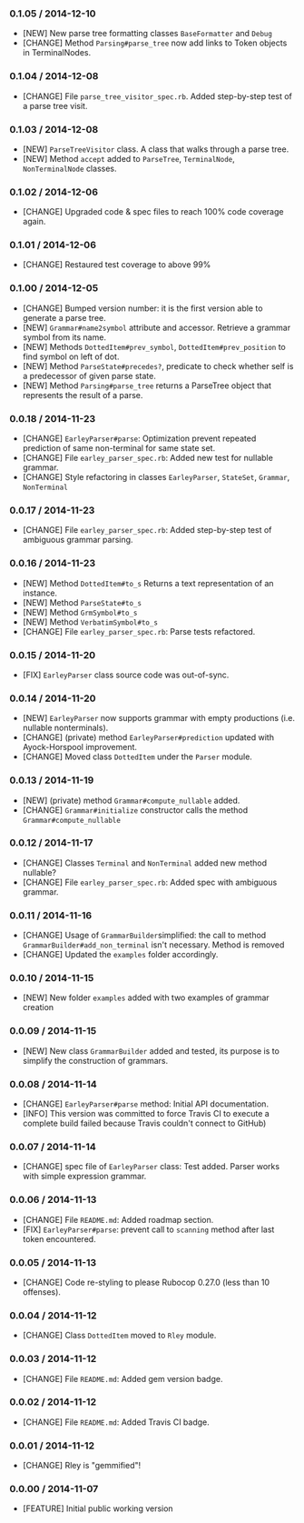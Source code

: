 ### 0.1.05 / 2014-12-10
* [NEW] New parse tree formatting classes `BaseFormatter` and `Debug`
* [CHANGE] Method `Parsing#parse_tree` now add links to Token objects in TerminalNodes.

### 0.1.04 / 2014-12-08
* [CHANGE] File `parse_tree_visitor_spec.rb`. Added step-by-step test of a parse tree visit.


### 0.1.03 / 2014-12-08
* [NEW] `ParseTreeVisitor` class. A class that walks through a parse tree.
* [NEW] Method `accept` added to `ParseTree`, `TerminalNode`, `NonTerminalNode` classes.

### 0.1.02 / 2014-12-06
* [CHANGE] Upgraded code & spec files to reach 100% code coverage again.


### 0.1.01 / 2014-12-06
* [CHANGE] Restaured test coverage to above 99%

### 0.1.00 / 2014-12-05
* [CHANGE] Bumped version number: it is the first version able to generate a parse tree.
* [NEW] `Grammar#name2symbol` attribute and accessor. Retrieve a grammar symbol from its name.
* [NEW] Methods `DottedItem#prev_symbol`, `DottedItem#prev_position` to find symbol on left of dot.
* [NEW] Method `ParseState#precedes?`, predicate to check whether self is a predecessor of given parse state.
* [NEW] Method `Parsing#parse_tree` returns a ParseTree object that represents the result of a parse.


### 0.0.18 / 2014-11-23
* [CHANGE] `EarleyParser#parse`: Optimization prevent repeated prediction of same non-terminal for same state set.
* [CHANGE] File `earley_parser_spec.rb`: Added new test for nullable grammar.
* [CHANGE] Style refactoring in classes `EarleyParser`, `StateSet`, `Grammar`, `NonTerminal`

### 0.0.17 / 2014-11-23
* [CHANGE] File `earley_parser_spec.rb`: Added step-by-step test of ambiguous grammar parsing.

### 0.0.16 / 2014-11-23
* [NEW]  Method `DottedItem#to_s` Returns a text representation of an instance.
* [NEW]  Method `ParseState#to_s`
* [NEW]  Method `GrmSymbol#to_s`
* [NEW]  Method `VerbatimSymbol#to_s`
* [CHANGE] File `earley_parser_spec.rb`: Parse tests refactored.


### 0.0.15 / 2014-11-20
* [FIX]  `EarleyParser` class source code was out-of-sync.

### 0.0.14 / 2014-11-20
* [NEW]  `EarleyParser` now supports grammar with empty productions (i.e. nullable nonterminals).
* [CHANGE]  (private) method `EarleyParser#prediction` updated with Ayock-Horspool improvement.
* [CHANGE]  Moved class `DottedItem` under the `Parser` module.

### 0.0.13 / 2014-11-19
* [NEW]  (private) method `Grammar#compute_nullable` added.
* [CHANGE] `Grammar#initialize` constructor calls the method `Grammar#compute_nullable`


### 0.0.12 / 2014-11-17
* [CHANGE]  Classes `Terminal` and `NonTerminal` added new method nullable?
* [CHANGE] File `earley_parser_spec.rb`: Added spec with ambiguous grammar.


### 0.0.11 / 2014-11-16
* [CHANGE]  Usage of `GrammarBuilder`simplified: the call to method `GrammarBuilder#add_non_terminal` isn't necessary. Method is removed 
* [CHANGE] Updated the `examples` folder accordingly.

### 0.0.10 / 2014-11-15
* [NEW]  New folder `examples` added with two examples of grammar creation 

### 0.0.09 / 2014-11-15
* [NEW]  New class `GrammarBuilder` added and tested, its purpose is 
to simplify the construction of grammars.

### 0.0.08 / 2014-11-14
* [CHANGE]  `EarleyParser#parse` method: Initial API documentation.
* [INFO] This version was committed to force Travis CI to execute a complete build 
failed because Travis couldn't connect to GitHub)

### 0.0.07 / 2014-11-14
* [CHANGE]  spec file of `EarleyParser` class: Test added. Parser works with simple expression grammar.

### 0.0.06 / 2014-11-13
* [CHANGE] File `README.md`: Added roadmap section.
* [FIX] `EarleyParser#parse`: prevent call to `scanning` method after last token encountered.

### 0.0.05 / 2014-11-13
* [CHANGE] Code re-styling to please Rubocop 0.27.0 (less than 10 offenses).

### 0.0.04 / 2014-11-12
* [CHANGE] Class `DottedItem` moved to `Rley` module.

### 0.0.03 / 2014-11-12
* [CHANGE] File `README.md`: Added gem version badge.


### 0.0.02 / 2014-11-12
* [CHANGE] File `README.md`: Added Travis CI badge.


### 0.0.01 / 2014-11-12
* [CHANGE] Rley is "gemmified"!


### 0.0.00 / 2014-11-07
* [FEATURE] Initial public working version